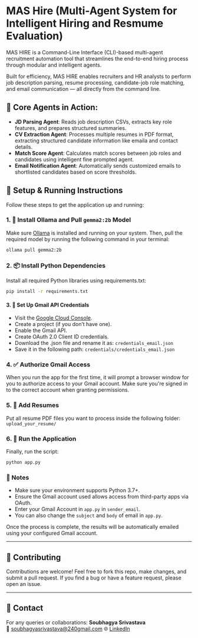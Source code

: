 # MAS Hire (Multi-Agent System for Intelligent Hiring and Resmume Evaluation)

MAS HIRE is a Command-Line Interface (CLI)-based multi-agent recruitment automation tool that streamlines the end-to-end hiring process through modular and intelligent agents.

Built for efficiency, MAS HIRE enables recruiters and HR analysts to perform job description parsing, resume processing, candidate-job role matching, and email communication — all directly from the command line.

## 🧩 Core Agents in Action:
- **JD Parsing Agent**: Reads job description CSVs, extracts key role features, and prepares structured summaries.
- **CV Extraction Agent**: Processes multiple resumes in PDF format, extracting structured candidate information like emaila and contact details.
- **Match Score Agent**: Calculates match scores between job roles and candidates using intelligent fine prompted agent.
- **Email Notification Agent**: Automatically sends customized emails to shortlisted candidates based on score thresholds.

## 🚀 Setup & Running Instructions
Follow these steps to get the application up and running:

### 1. 🔧 Install Ollama and Pull `gemma2:2b` Model
Make sure [Ollama](https://ollama.com/) is installed and running on your system.
Then, pull the required model by running the following command in your terminal:
```bash
ollama pull gemma2:2b
```

### 2. 📦 Install Python Dependencies
Install all required Python libraries using requirements.txt:
```bash
pip install -r requirements.txt
```

#### 3. 🔐 Set Up Gmail API Credentials
- Visit the [Google Cloud Console](https://console.cloud.google.com/apis/credentials).
- Create a project (if you don’t have one).
- Enable the Gmail API.
- Create OAuth 2.0 Client ID credentials.
- Download the .json file and rename it as: `credentials_email.json`
- Save it in the following path: `credentials/credentials_email.json`

### 4. ✅ Authorize Gmail Access
When you run the app for the first time, it will prompt a browser window for you to authorize access to your Gmail account.
Make sure you're signed in to the correct account when granting permissions.

### 5. 📄 Add Resumes
Put all resume PDF files you want to process inside the following folder: `upload_your_resume/`

### 6. 🧠 Run the Application
Finally, run the script:
```bash
python app.py
```

### 📝 Notes
- Make sure your environment supports Python 3.7+.
- Ensure the Gmail account used allows access from third-party apps via OAuth.
- Enter your Gmail Account in `app.py` in `sender_email`.
- You can also change the `subject` and `body` of email in `app.py`.

Once the process is complete, the results will be automatically emailed using your configured Gmail account.

---

## 🤝 Contributing

Contributions are welcome! Feel free to fork this repo, make changes, and submit a pull request. If you find a bug or have a feature request, please open an issue.

---

## 📧 Contact
For any queries or collaborations:
**Soubhagya Srivastava**  
📧 soubhagyasrivastava@240gmail.com 
🌐 [LinkedIn](https://www.linkedin.com/in/soubhagya-srivastava-611408267/)

